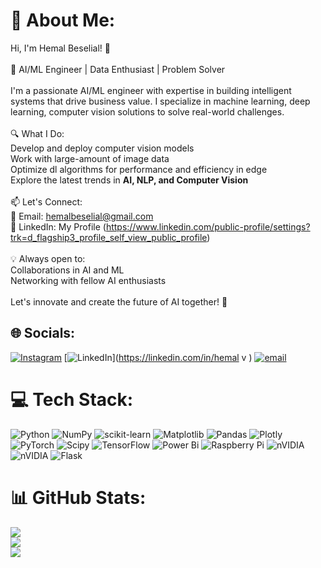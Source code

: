 # 💫 About Me:
Hi, I'm Hemal Beselial! 👋<br><br>🚀 AI/ML Engineer | Data Enthusiast | Problem Solver<br><br>I'm a passionate AI/ML engineer with expertise in building intelligent systems that drive business value. I specialize in machine learning, deep learning, computer vision solutions to solve real-world challenges.<br><br>🔍 What I Do:<br>Develop and deploy  computer vision models<br>Work with large-amount of image data<br>Optimize dl algorithms for performance and efficiency in edge <br>Explore the latest trends in **AI, NLP, and Computer Vision**<br><br> 📫 Let's Connect:<br> 📧 Email: [hemalbeselial@gmail.com](mailto:hemalbeselial@gmail.com)<br>🔗 LinkedIn: My Profile (https://www.linkedin.com/public-profile/settings?trk=d_flagship3_profile_self_view_public_profile)<br><br>💡 Always open to:<br>Collaborations in AI and ML<br>Networking with fellow AI enthusiasts<br><br>Let's innovate and create the future of AI together! 🚀


## 🌐 Socials:
[![Instagram](https://img.shields.io/badge/Instagram-%23E4405F.svg?logo=Instagram&logoColor=white)](https://instagram.com/https://www.instagram.com/hemal_beselial/) [![LinkedIn](https://img.shields.io/badge/LinkedIn-%230077B5.svg?logo=linkedin&logoColor=white)](https://linkedin.com/in/hemal v ) [![email](https://img.shields.io/badge/Email-D14836?logo=gmail&logoColor=white)](mailto:hemalbeselial@gmail.com) 

# 💻 Tech Stack:
![Python](https://img.shields.io/badge/python-3670A0?style=plastic&logo=python&logoColor=ffdd54) ![NumPy](https://img.shields.io/badge/numpy-%23013243.svg?style=plastic&logo=numpy&logoColor=white) ![scikit-learn](https://img.shields.io/badge/scikit--learn-%23F7931E.svg?style=plastic&logo=scikit-learn&logoColor=white) ![Matplotlib](https://img.shields.io/badge/Matplotlib-%23ffffff.svg?style=plastic&logo=Matplotlib&logoColor=black) ![Pandas](https://img.shields.io/badge/pandas-%23150458.svg?style=plastic&logo=pandas&logoColor=white) ![Plotly](https://img.shields.io/badge/Plotly-%233F4F75.svg?style=plastic&logo=plotly&logoColor=white) ![PyTorch](https://img.shields.io/badge/PyTorch-%23EE4C2C.svg?style=plastic&logo=PyTorch&logoColor=white) ![Scipy](https://img.shields.io/badge/SciPy-%230C55A5.svg?style=plastic&logo=scipy&logoColor=%white) ![TensorFlow](https://img.shields.io/badge/TensorFlow-%23FF6F00.svg?style=plastic&logo=TensorFlow&logoColor=white) ![Power Bi](https://img.shields.io/badge/power_bi-F2C811?style=plastic&logo=powerbi&logoColor=black) ![Raspberry Pi](https://img.shields.io/badge/-Raspberry_Pi-C51A4A?style=plastic&logo=Raspberry-Pi) ![nVIDIA](https://img.shields.io/badge/nVIDIA-%2376B900.svg?style=plastic&logo=nVIDIA&logoColor=white) ![nVIDIA](https://img.shields.io/badge/cuda-000000.svg?style=plastic&logo=nVIDIA&logoColor=green) ![Flask](https://img.shields.io/badge/flask-%23000.svg?style=plastic&logo=flask&logoColor=white)
# 📊 GitHub Stats:
![](https://github-readme-stats.vercel.app/api?username=hemalbeselial&theme=one_dark_pro&hide_border=true&include_all_commits=false&count_private=false)<br/>
![](https://nirzak-streak-stats.vercel.app/?user=hemalbeselial&theme=one_dark_pro&hide_border=true)<br/>
![](https://github-readme-stats.vercel.app/api/top-langs/?username=hemalbeselial&theme=one_dark_pro&hide_border=true&include_all_commits=false&count_private=false&layout=compact)

<!-- Proudly created with GPRM ( https://gprm.itsvg.in ) -->

